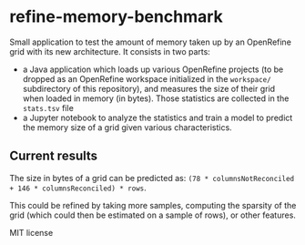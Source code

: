 # refine-memory-benchmark

Small application to test the amount of memory taken up by an OpenRefine grid with its new architecture.
It consists in two parts:
* a Java application which loads up various OpenRefine projects (to be dropped as an OpenRefine workspace initialized in the `workspace/` subdirectory of this repository), and measures the size of their grid when loaded in memory (in bytes). Those
  statistics are collected in the `stats.tsv` file
* a Jupyter notebook to analyze the statistics and train a model to predict the memory size of a grid given various characteristics.

## Current results

The size in bytes of a grid can be predicted as: `(78 * columnsNotReconciled + 146 * columnsReconciled) * rows`.

This could be refined by taking more samples, computing the sparsity of the grid (which could then be estimated on a sample of rows), or other features.


MIT license
